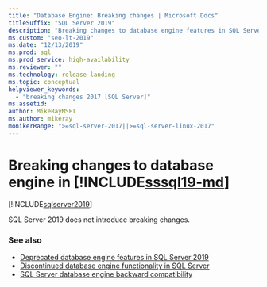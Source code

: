 ```yaml
---
title: "Database Engine: Breaking changes | Microsoft Docs"
titleSuffix: "SQL Server 2019"
description: "Breaking changes to database engine features in SQL Server 2019"
ms.custom: "seo-lt-2019"
ms.date: "12/13/2019"
ms.prod: sql
ms.prod_service: high-availability
ms.reviewer: ""
ms.technology: release-landing
ms.topic: conceptual
helpviewer_keywords: 
  - "breaking changes 2017 [SQL Server]"
ms.assetid: 
author: MikeRayMSFT
ms.author: mikeray
monikerRange: ">=sql-server-2017||>=sql-server-linux-2017"
---
```

# Breaking changes to database engine in [!INCLUDE[sssql19-md](../includes/sssql19-md.md)]
[!INCLUDE[sqlserver2019](../includes/applies-to-version/sqlserver2019.md)]

SQL Server 2019 does not introduce breaking changes.

### See also

- [Deprecated database engine features in SQL Server 2019](../database-engine/deprecated-database-engine-features-in-sql-server-version-15.md)   
- [Discontinued database engine functionality in SQL Server](../database-engine/discontinued-database-engine-functionality-in-sql-server.md)   
- [SQL Server database engine backward compatibility](./discontinued-database-engine-functionality-in-sql-server.md)